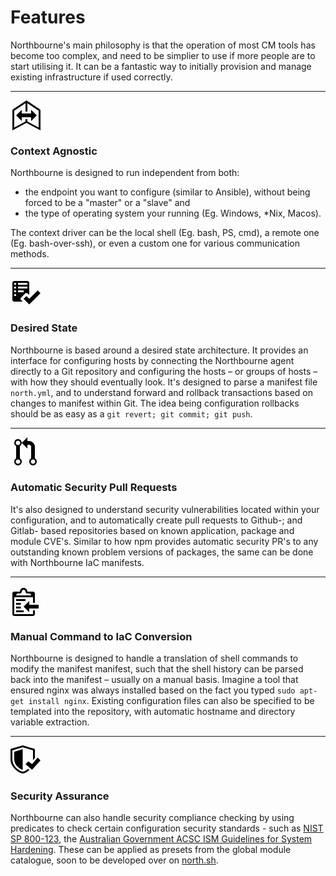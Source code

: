 # Features

Northbourne's main philosophy is that the operation of most CM tools has become too complex, and need to be simplier to use if more people are to start utilising it. It can be a fantastic way to initially provision and manage existing infrastructure if used correctly.

---

<svg height="48" class="octicon octicon-mirror" viewBox="0 0 16 16" version="1.1" width="48" aria-hidden="true"><path fill-rule="evenodd" d="M15.5 4.7L8.5 0l-7 4.7c-.3.19-.5.45-.5.8V16l7.5-4 7.5 4V5.5c0-.34-.2-.61-.5-.8zm-.5 9.8l-6-3.25V10H8v1.25L2 14.5v-9l6-4V6h1V1.5l6 4v9zM6 7h5V5l3 3-3 3V9H6v2L3 8l3-3v2z"></path></svg>
### Context Agnostic

Northbourne is designed to run independent from both:
  * the endpoint you want to configure (similar to Ansible), without being forced to be a "master" or a "slave" and
  * the type of operating system your running (Eg. Windows, \*Nix, Macos). 
  
The context driver can be the local shell (Eg. bash, PS, cmd), a remote one (Eg. bash-over-ssh), or even a custom one for various communication methods.

---

<svg height="48" class="octicon octicon-checklist" viewBox="0 0 16 16" version="1.1" width="48" aria-hidden="true"><path fill-rule="evenodd" d="M16 8.5l-6 6-3-3L8.5 10l1.5 1.5L14.5 7 16 8.5zM5.7 12.2l.8.8H2c-.55 0-1-.45-1-1V3c0-.55.45-1 1-1h7c.55 0 1 .45 1 1v6.5l-.8-.8c-.39-.39-1.03-.39-1.42 0L5.7 10.8a.996.996 0 000 1.41v-.01zM4 4h5V3H4v1zm0 2h5V5H4v1zm0 2h3V7H4v1zM3 9H2v1h1V9zm0-2H2v1h1V7zm0-2H2v1h1V5zm0-2H2v1h1V3z"></path></svg>
### Desired State

Northbourne is based around a desired state architecture. It provides an interface for configuring hosts by connecting the Northbourne agent directly to a Git repository and configuring the hosts – or groups of hosts – with how they should eventually look. It's designed to parse a manifest file `north.yml`, and to understand forward and rollback transactions based on changes to manifest within Git. The idea being configuration rollbacks should be as easy as a `git revert; git commit; git push`.

---

<svg height="48" class="octicon octicon-git-pull-request" viewBox="0 0 12 16" version="1.1" width="48" aria-hidden="true"><path fill-rule="evenodd" d="M11 11.28V5c-.03-.78-.34-1.47-.94-2.06C9.46 2.35 8.78 2.03 8 2H7V0L4 3l3 3V4h1c.27.02.48.11.69.31.21.2.3.42.31.69v6.28A1.993 1.993 0 0010 15a1.993 1.993 0 001-3.72zm-1 2.92c-.66 0-1.2-.55-1.2-1.2 0-.65.55-1.2 1.2-1.2.65 0 1.2.55 1.2 1.2 0 .65-.55 1.2-1.2 1.2zM4 3c0-1.11-.89-2-2-2a1.993 1.993 0 00-1 3.72v6.56A1.993 1.993 0 002 15a1.993 1.993 0 001-3.72V4.72c.59-.34 1-.98 1-1.72zm-.8 10c0 .66-.55 1.2-1.2 1.2-.65 0-1.2-.55-1.2-1.2 0-.65.55-1.2 1.2-1.2.65 0 1.2.55 1.2 1.2zM2 4.2C1.34 4.2.8 3.65.8 3c0-.65.55-1.2 1.2-1.2.65 0 1.2.55 1.2 1.2 0 .65-.55 1.2-1.2 1.2z"></path></svg>
### Automatic Security Pull Requests

It's also designed to understand security vulnerabilities located within your configuration, and to automatically create pull requests to Github-; and Gitlab- based repositories based on known application, package and module CVE's. Similar to how npm provides automatic security PR's to any outstanding known problem versions of packages, the same can be done with Northbourne IaC manifests.

---

<svg height="48" class="octicon octicon-clippy" viewBox="0 0 14 16" version="1.1" width="48" aria-hidden="true"><path fill-rule="evenodd" d="M2 13h4v1H2v-1zm5-6H2v1h5V7zm2 3V8l-3 3 3 3v-2h5v-2H9zM4.5 9H2v1h2.5V9zM2 12h2.5v-1H2v1zm9 1h1v2c-.02.28-.11.52-.3.7-.19.18-.42.28-.7.3H1c-.55 0-1-.45-1-1V4c0-.55.45-1 1-1h3c0-1.11.89-2 2-2 1.11 0 2 .89 2 2h3c.55 0 1 .45 1 1v5h-1V6H1v9h10v-2zM2 5h8c0-.55-.45-1-1-1H8c-.55 0-1-.45-1-1s-.45-1-1-1-1 .45-1 1-.45 1-1 1H3c-.55 0-1 .45-1 1z"></path></svg>
### Manual Command to IaC Conversion

Northbourne is designed to handle a translation of shell commands to modify the manifest manifest, such that the shell history can be parsed back into the manifest – usually on a manual basis. Imagine a tool that ensured nginx was always installed based on the fact you typed `sudo apt-get install nginx`. Existing configuration files can also be specified to be templated into the repository, with automatic hostname and directory variable extraction.

---

<svg height="48" class="octicon octicon-shield-check" viewBox="0 0 16 16" version="1.1" width="48" aria-hidden="true"><path d="M6.5 0L0 1.875v5.644C0 11.897 4.93 15 6.5 15c.741 0 2.232-.692 3.6-1.884l-.713-.61C8.275 13.453 7.099 14 6.5 14 5.172 14 1 11.31 1 7.516V2.625L6.5 1 12 2.625v4.891c0 .128-.005.255-.014.38L13 6.713V1.875L6.5 0zm5 10l-2-1.5L8 10l3.5 3L16 8l-1.5-1.5-3 3.5zM2 3.375L6.5 2v11C5.414 13 2 10.724 2 7.514V3.375z"></path></svg>
### Security Assurance

Northbourne can also handle security compliance checking by using predicates to check certain configuration security standards - such as [NIST SP 800-123](https://nvlpubs.nist.gov/nistpubs/Legacy/SP/nistspecialpublication800-123.pdf), the [Australian Government ACSC ISM Guidelines for System Hardening](https://www.cyber.gov.au/ism/guidelines-system-hardening). These can be applied as presets from the global module catalogue, soon to be developed over on [north.sh](https://north.sh).
